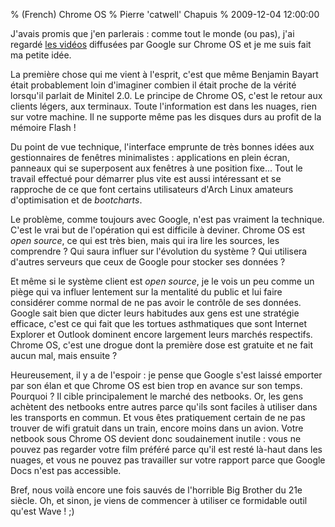 % (French) Chrome OS
% Pierre 'catwell' Chapuis
% 2009-12-04 12:00:00

<!--@
  description = "Chrome OS est techniquement bon mais éthiquement dangereux."
-->

J'avais promis que j'en parlerais : comme tout le monde (ou pas), j'ai regardé [les vidéos](http://www.chromium.org/chromium-os) diffusées par Google sur Chrome OS et je me suis fait ma petite idée.

La première chose qui me vient à l'esprit, c'est que même Benjamin Bayart était probablement loin d'imaginer combien il était proche de la vérité lorsqu'il parlait de Minitel 2.0. Le principe de Chrome OS, c'est le retour aux clients légers, aux terminaux. Toute l'information est dans les nuages, rien sur votre machine. Il ne supporte même pas les disques durs au profit de la mémoire Flash !

Du point de vue technique, l'interface emprunte de très bonnes idées aux gestionnaires de fenêtres minimalistes : applications en plein écran, panneaux qui se superposent aux fenêtres à une position fixe... Tout le travail effectué pour démarrer plus vite est aussi intéressant et se rapproche de ce que font certains utilisateurs d'Arch Linux amateurs d'optimisation et de *bootcharts*.

Le problème, comme toujours avec Google, n'est pas vraiment la technique. C'est le vrai but de l'opération qui est difficile à deviner. Chrome OS est *open source*, ce qui est très bien, mais qui ira lire les sources, les comprendre ? Qui saura influer sur l'évolution du système ? Qui utilisera d'autres serveurs que ceux de Google pour stocker ses données ?

Et même si le système client est *open source*, je le vois un peu comme un piège qui va influer lentement sur la mentalité du public et lui faire considérer comme normal de ne pas avoir le contrôle de ses données. Google sait bien que dicter leurs habitudes aux gens est une stratégie efficace, c'est ce qui fait que les tortues asthmatiques que sont Internet Explorer et Outlook dominent encore largement leurs marchés respectifs. Chrome OS, c'est une drogue dont la première dose est gratuite et ne fait aucun mal, mais ensuite ?

Heureusement, il y a de l'espoir : je pense que Google s'est laissé emporter par son élan et que Chrome OS est bien trop en avance sur son temps. Pourquoi ? Il cible principalement le marché des netbooks. Or, les gens achètent des netbooks entre autres parce qu'ils sont faciles à utiliser dans les transports en commun. Et vous êtes pratiquement certain de ne pas trouver de wifi gratuit dans un train, encore moins dans un avion. Votre netbook sous Chrome OS devient donc soudainement inutile : vous ne pouvez pas regarder votre film préféré parce qu'il est resté là-haut dans les nuages, et vous ne pouvez pas travailler sur votre rapport parce que Google Docs n'est pas accessible.

Bref, nous voilà encore une fois sauvés de l'horrible Big Brother du 21e siècle. Oh, et sinon, je viens de commencer à utiliser ce formidable outil qu'est Wave ! ;)
